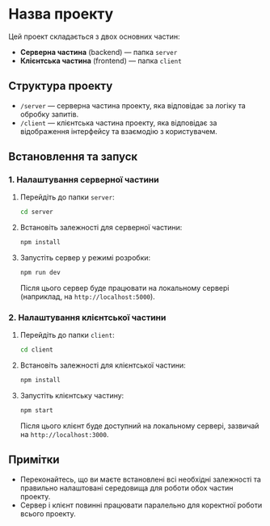 # Назва проекту

Цей проект складається з двох основних частин:
- **Серверна частина** (backend) — папка `server`
- **Клієнтська частина** (frontend) — папка `client`

## Структура проекту

- `/server` — серверна частина проекту, яка відповідає за логіку та обробку запитів.
- `/client` — клієнтська частина проекту, яка відповідає за відображення інтерфейсу та взаємодію з користувачем.

## Встановлення та запуск

### 1. Налаштування серверної частини

1. Перейдіть до папки `server`:
    ```bash
    cd server
    ```

2. Встановіть залежності для серверної частини:
    ```bash
    npm install
    ```

3. Запустіть сервер у режимі розробки:
    ```bash
    npm run dev
    ```

    Після цього сервер буде працювати на локальному сервері (наприклад, на `http://localhost:5000`).

### 2. Налаштування клієнтської частини

1. Перейдіть до папки `client`:
    ```bash
    cd client
    ```

2. Встановіть залежності для клієнтської частини:
    ```bash
    npm install
    ```

3. Запустіть клієнтську частину:
    ```bash
    npm start
    ```

    Після цього клієнт буде доступний на локальному сервері, зазвичай на `http://localhost:3000`.

## Примітки

- Переконайтесь, що ви маєте встановлені всі необхідні залежності та правильно налаштовані середовища для роботи обох частин проекту.
- Сервер і клієнт повинні працювати паралельно для коректної роботи всього проекту.
